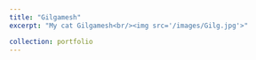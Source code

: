 ```yaml
---
title: "Gilgamesh"
excerpt: "My cat Gilgamesh<br/><img src='/images/Gilg.jpg'>"

collection: portfolio
---
```



